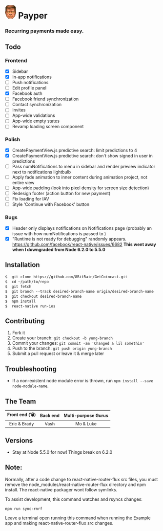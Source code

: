 # ![](./godmode.png) **Payper**
### Recurring payments made easy.

## Todo

### Frontend
- [x] Sidebar
- [x] In-app notifications
- [ ] Push notifications
- [ ] Edit profile panel
- [x] Facebook auth
- [ ] Facebook friend synchronization
- [ ] Contact synchronization
- [ ] Invites
- [ ] App-wide validations
- [ ] App-wide empty states
- [ ] Revamp loading screen component

### Polish
- [X] CreatePaymentView.js predictive search: limit predictions to 4
- [X] CreatePaymentView.js predictive search: don't show signed in user in predictions
- [ ] Pass numNotifications to menu in sidebar and render preview indicator next to notifications lightbulb
- [ ] Apply fade animation to inner content during animation project, not entire view
- [ ] App-wide padding (look into pixel density for screen size detection)
- [ ] Redesign footer (action button for new payment)
- [ ] Fix loading for IAV
- [ ] Style 'Continue with Facebook' button

### Bugs
- [X] Header only displays notifications on Notifications page (probably an
  issue with how numNotifications is passed to <Content />)
- [X] "Runtime is not ready for debugging" randomly appears.
  https://github.com/facebook/react-native/issues/6682
  **This went away when I downgraded from Node 6.2.0 to 5.5.0**

## Installation
```
$  git clone https://github.com/8BitRain/GetCoincast.git
$  cd ~/path/to/repo
$  git fetch
$  git branch --track desired-branch-name origin/desired-branch-name
$  git checkout desired-branch-name
$  npm install
$  react-native run-ios
```

## Contributing
1. Fork it
2. Create your branch: `git checkout -b yung-branch`
3. Commit your changes: `git commit -am 'Changed a lil somethin'`
4. Push to the branch: `git push origin yung-branch`
5. Submit a pull request or leave it & merge later

## Troubleshooting
* If a non-existent node module error is thrown, run `npm install --save node-module-name`.

## The Team
| Front end (💣)       | Back end  | Multi-purpose Gurus|
|:--------------------:|:---------:|:------------------:|
| Eric & Brady         | Vash      | Mo & Luke          |

## Versions
* Stay at Node 5.5.0 for now! Things break on 6.2.0

## Note:
Normally, after a code change to react-native-router-flux src files,
you must remove the node_modules/react-native-router-flux directory
and npm install.  The react-native packager wont follow symlinks.

To assist development, this command watches and rsyncs changes:

```
npm run sync-rnrf
```

Leave a terminal open running this command when running the Example
app and making react-native-router-flux src changes.
